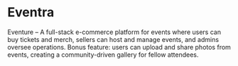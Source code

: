 # Eventra
Eventure – A full-stack e-commerce platform for events where users can buy tickets and merch, sellers can host and manage events, and admins oversee operations. Bonus feature: users can upload and share photos from events, creating a community-driven gallery for fellow attendees.
